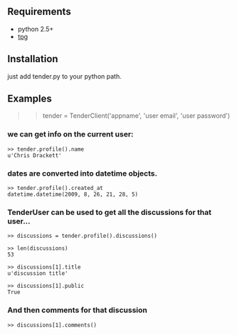Requirements
------------

* python 2.5+
* [tpg](http://christophe.delord.free.fr/tpg/index.html)


Installation
------------

just add tender.py to your python path.

Examples
--------

>> tender = TenderClient('appname', 'user email', 'user password')

### we can get info on the current user:

	>> tender.profile().name
	u'Chris Drackett'

### dates are converted into datetime objects.

	>> tender.profile().created_at
	datetime.datetime(2009, 8, 26, 21, 28, 5) 

### TenderUser can be used to get all the discussions for that user...

	>> discussions = tender.profile().discussions()

	>> len(discussions)
	53

	>> discussions[1].title
	u'discussion title'

	>> discussions[1].public
	True

### And then comments for that discussion

	>> discussions[1].comments()
